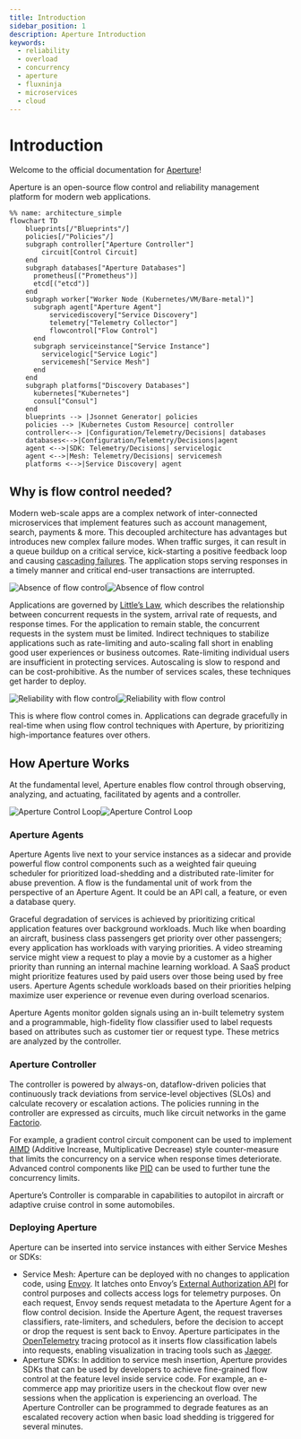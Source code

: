 ```yaml
---
title: Introduction
sidebar_position: 1
description: Aperture Introduction
keywords:
  - reliability
  - overload
  - concurrency
  - aperture
  - fluxninja
  - microservices
  - cloud
---
```


# Introduction

Welcome to the official documentation for
[Aperture](https://github.com/fluxninja/aperture)!

Aperture is an open-source flow control and reliability management platform for
modern web applications.

```mermaid
%% name: architecture_simple
flowchart TD
    blueprints[/"Blueprints"/]
    policies[/"Policies"/]
    subgraph controller["Aperture Controller"]
        circuit[Control Circuit]
    end
    subgraph databases["Aperture Databases"]
      prometheus[("Prometheus")]
      etcd[("etcd")]
    end
    subgraph worker["Worker Node (Kubernetes/VM/Bare-metal)"]
      subgraph agent["Aperture Agent"]
          servicediscovery["Service Discovery"]
          telemetry["Telemetry Collector"]
          flowcontrol["Flow Control"]
      end
      subgraph serviceinstance["Service Instance"]
        servicelogic["Service Logic"]
        servicemesh["Service Mesh"]
      end
    end
    subgraph platforms["Discovery Databases"]
      kubernetes["Kubernetes"]
      consul["Consul"]
    end
    blueprints --> |Jsonnet Generator| policies
    policies --> |Kubernetes Custom Resource| controller
    controller<--> |Configuration/Telemetry/Decisions| databases
    databases<-->|Configuration/Telemetry/Decisions|agent
    agent <-->|SDK: Telemetry/Decisions| servicelogic
    agent <-->|Mesh: Telemetry/Decisions| servicemesh
    platforms <-->|Service Discovery| agent
```

## Why is flow control needed?

Modern web-scale apps are a complex network of inter-connected microservices
that implement features such as account management, search, payments & more.
This decoupled architecture has advantages but introduces new complex failure
modes. When traffic surges, it can result in a queue buildup on a critical
service, kick-starting a positive feedback loop and causing
[cascading failures](https://sre.google/sre-book/addressing-cascading-failures/).
The application stops serving responses in a timely manner and critical end-user
transactions are interrupted.

![Absence of flow control](./assets/img/no-flow-control.png#gh-light-mode-only)![Absence of flow control](./assets/img/no-flow-control-dark.png#gh-dark-mode-only)

Applications are governed by
[Little’s Law](https://en.wikipedia.org/wiki/Little%27s_law), which describes
the relationship between concurrent requests in the system, arrival rate of
requests, and response times. For the application to remain stable, the
concurrent requests in the system must be limited. Indirect techniques to
stabilize applications such as rate-limiting and auto-scaling fall short in
enabling good user experiences or business outcomes. Rate-limiting individual
users are insufficient in protecting services. Autoscaling is slow to respond
and can be cost-prohibitive. As the number of services scales, these techniques
get harder to deploy.

![Reliability with flow control](./assets/img/active-flow-control.png#gh-light-mode-only)![Reliability with flow control](./assets/img/active-flow-control-dark.png#gh-dark-mode-only)

This is where flow control comes in. Applications can degrade gracefully in
real-time when using flow control techniques with Aperture, by prioritizing
high-importance features over others.

## How Aperture Works

At the fundamental level, Aperture enables flow control through observing,
analyzing, and actuating, facilitated by agents and a controller.

![Aperture Control Loop](./assets/img/oaalight.png#gh-light-mode-only)![Aperture Control Loop](./assets/img/oaadark.png#gh-dark-mode-only)

### Aperture Agents

Aperture Agents live next to your service instances as a sidecar and provide
powerful flow control components such as a weighted fair queuing scheduler for
prioritized load-shedding and a distributed rate-limiter for abuse prevention. A
flow is the fundamental unit of work from the perspective of an Aperture Agent.
It could be an API call, a feature, or even a database query.

Graceful degradation of services is achieved by prioritizing critical
application features over background workloads. Much like when boarding an
aircraft, business class passengers get priority over other passengers; every
application has workloads with varying priorities. A video streaming service
might view a request to play a movie by a customer as a higher priority than
running an internal machine learning workload. A SaaS product might prioritize
features used by paid users over those being used by free users. Aperture Agents
schedule workloads based on their priorities helping maximize user experience or
revenue even during overload scenarios.

Aperture Agents monitor golden signals using an in-built telemetry system and a
programmable, high-fidelity flow classifier used to label requests based on
attributes such as customer tier or request type. These metrics are analyzed by
the controller.

### Aperture Controller

The controller is powered by always-on, dataflow-driven policies that
continuously track deviations from service-level objectives (SLOs) and calculate
recovery or escalation actions. The policies running in the controller are
expressed as circuits, much like circuit networks in the game
[Factorio](https://wiki.factorio.com/Circuit_network).

For example, a gradient control circuit component can be used to implement
[AIMD](https://en.wikipedia.org/wiki/Additive_increase/multiplicative_decrease)
(Additive Increase, Multiplicative Decrease) style counter-measure that limits
the concurrency on a service when response times deteriorate. Advanced control
components like [PID](https://en.wikipedia.org/wiki/PID_controller) can be used
to further tune the concurrency limits.

Aperture’s Controller is comparable in capabilities to autopilot in aircraft or
adaptive cruise control in some automobiles.

### Deploying Aperture

Aperture can be inserted into service instances with either Service Meshes or
SDKs:

- Service Mesh: Aperture can be deployed with no changes to application code,
  using [Envoy](https://www.envoyproxy.io/). It latches onto Envoy’s
  [External Authorization API](https://www.envoyproxy.io/docs/envoy/latest/configuration/http/http_filters/ext_authz_filter)
  for control purposes and collects access logs for telemetry purposes. On each
  request, Envoy sends request metadata to the Aperture Agent for a flow control
  decision. Inside the Aperture Agent, the request traverses classifiers,
  rate-limiters, and schedulers, before the decision to accept or drop the
  request is sent back to Envoy. Aperture participates in the
  [OpenTelemetry](https://opentelemetry.io/) tracing protocol as it inserts flow
  classification labels into requests, enabling visualization in tracing tools
  such as [Jaeger](https://www.jaegertracing.io/).
- Aperture SDKs: In addition to service mesh insertion, Aperture provides SDKs
  that can be used by developers to achieve fine-grained flow control at the
  feature level inside service code. For example, an e-commerce app may
  prioritize users in the checkout flow over new sessions when the application
  is experiencing an overload. The Aperture Controller can be programmed to
  degrade features as an escalated recovery action when basic load shedding is
  triggered for several minutes.
